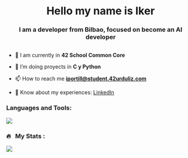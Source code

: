 <h1 align="center">Hello my name is Iker</h1>
<h3 align="center">I am a developer from Bilbao, focused on become an AI developer </h3>
<div id="badges"><img src="https://komarev.com/ghpvc/?username=Iportill2&style=flat-square&color=red" alt=""/></div>

- 🔭 I am currently in  **42 School Common Core**

- 🌱 I’m doing proyects in **C y Python**

- 📫 How to reach me **iportill@student.42urduliz.com**

- 📄 Know about my experiences: [LinkedIn](https://www.linkedin.com/in/iker-portillo/)



<h3 align="left">Languages and Tools:</h3>
  <p align="left">
    <img src="https://skillicons.dev/icons?i=c,github,vscode,python,linux">
   
  </p>

### 🔥 &nbsp; My Stats :
<img align="center" src="https://github-readme-stats.vercel.app/api/top-langs/?username=iportill2&layout=compact&theme=blue-green"/>
<!--
**bdemada/bdemada** is a ✨ _special_ ✨ repository because its `README.md` (this file) appears on your GitHub profile.

Here are some ideas to get you started:

- 🔭 I’m currently working on ...
- 🌱 I’m currently learning ...
- 👯 I’m looking to collaborate on ...
- 🤔 I’m looking for help with ...
- 💬 Ask me about ...
- 📫 How to reach me: ...
- 😄 Pronouns: ...
- ⚡ Fun fact: ...
-->
